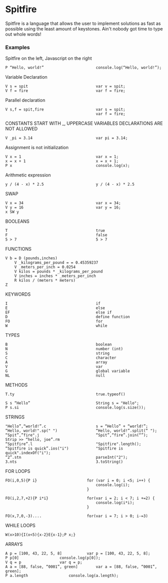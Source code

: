 # Spitfire

Spitfire is a language that allows the user to implement solutions as fast as possible using the least amount of keystones. Ain't nobody got time to type out whole words!

### Examples

Spitfire on the left, Javascript on the right

    P “Hello, world!” 				        console.log(“Hello, world!”);

Variable Declaration

    V s = spit 					            var v = spit; 
    V f = fire 					            var f = fire;

Parallel declaration

    V s,f = spit,fire 				        var s = spit;
    						                var f = fire;

CONSTANTS START WITH _, UPPERCASE VARIABLES DECLARATIONS ARE NOT ALLOWED

    V _pi = 3.14 				            var pi = 3.14;

Assignment is not initialization

    V x = 1 					            var x = 1;
    x = x + 1 					            x = x + 1;
    P x                                     console.log(x);

Arithmetic expression

    y / (4 - x) * 2.5 				        y / (4 - x) * 2.5

SWAP

    V x = 34 					            var x = 34;
    V y = 16 					            var y = 16;
    x SW y

BOOLEANS 

    T					                	true
    F						                false
    5 > 7					                5 > 7

FUNCTIONS

    V b = D (pounds,inches) 
        V _kilograms_per_pound = = 0.45359237
        V _meters_per_inch = 0.0254
        V kilos = pounds * _kilograms_per_pound
        V inches = inches * _meters_per_inch
        R kilos / (meters * meters)
    Z

KEYWORDS

    I					                	if 
    E				                		else 
    EF			                			else if 
    D			                			define function
    FO			                  			for 
    W	                					while

TYPES 

    B			                			boolean 
    N				                		number (int)
    S		                				string 
    C			                			character
    A		                				array
    V			                			var 
    G			                			global variable
    NL			                			null

METHODS
 
    T.ty	               	    			true.typeof()
 
    S s “Hello” 	            			String s = "Hello";
    P s.si			                		console.log(s.size()); 

STRINGS

    "Hello”,“world!”.c  	        		s = “Hello” + “world!”; 
    “Hello, world!".sp(" ")                 “Hello, world!”.split(“ "); 
    “Spit”,”fire".j                         “Spit”,“fire”.join(“”);
    Strip >> “hello, joe”.rm
    “Spitfire”.l                            "Spitfire".length(); 
    “Spitfire is quick”.ios("i")            "Spitfire is quick".indexOf("i");				
    “2”.stn                                 parseInt("2");
    3.nts                                   3.toString()

FOR LOOPS
 
    FO(i,0,5){P i} 				        for (var i = 0; i <5; i++) {
    						                console.log(i);
                                        }

    FO(i,2,7,+2){P i*i} 			    for(var i = 2; i < 7; i +=2) {
    						                console.log(i*i);
                                        } 
                                        
    FO(x,7,0,-3).... 				    for(var i = 7; i > 0; i-=3)

WHILE LOOPS

    W(x>10){I(x<5){x-2}E{x-1};P x;}

ARRAYS 

    A p = [100, 43, 22, 5, 8]			var p = [100, 43, 22, 5, 8];
    P p[0]					console.log(p[0]);
    V q = p					var q = p;
    A a = [88, false, “0001”, green]		var a = [88, false, “0001”, green]; 
    P a.length					console.log(a.length);

